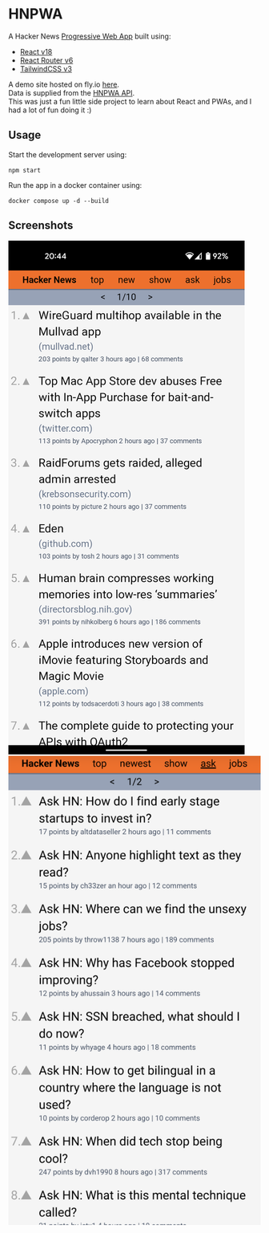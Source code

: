# HNPWA

A Hacker News [Progressive Web App](https://web.dev/progressive-web-apps/) built using: 
- [React v18](https://reactjs.org/)
- [React Router v6](https://reactrouter.com/)
- [TailwindCSS v3](https://tailwindcss.com/)

A demo site hosted on fly.io [here](https://hnrtwpwa.fly.dev/).   
Data is supplied from the [HNPWA API](https://github.com/tastejs/hacker-news-pwas/blob/master/docs/api.md).  
This was just a fun little side project to learn about React and PWAs, and I had a lot of fun doing it :)  

## Usage

Start the development server using:
```
npm start
```

Run the app in a docker container using:
```
docker compose up -d --build
```

## Screenshots
![Screenshot of "top" section](./.github/images//screenshot_top.png)
![Screenshot of "ask" section](./.github/images//screenshot_ask.png)  